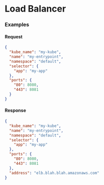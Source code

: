 # Load Balancer

### Examples

#### Request

```json
{
  "kube_name": "my-kube",
  "name": "my-entrypoint",
  "namespace": "default",
  "selector": {
    "app": "my-app"
  },
  "ports": {
    "80": 8080,
    "443": 8081
  }
}
```

#### Response

```json
{
  "kube_name": "my-kube",
  "name": "my-entrypoint",
  "namespace": "default",
  "selector": {
    "app": "my-app"
  },
  "ports": {
    "80": 8080,
    "443": 8081
  },
  "address": "elb.blah.blah.amazonaws.com"
}
```
